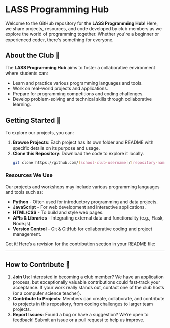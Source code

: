 # LASS Programming Hub

Welcome to the GitHub repository for the **LASS Programming Hub**! Here, we share projects, resources, and code developed by club members as we explore the world of programming together. Whether you're a beginner or experienced coder, there's something for everyone.

## About the Club 🎯

The **LASS Programming Hub** aims to foster a collaborative environment where students can:

- Learn and practice various programming languages and tools.
- Work on real-world projects and applications.
- Prepare for programming competitions and coding challenges.
- Develop problem-solving and technical skills through collaborative learning.

## Getting Started 🚀

To explore our projects, you can:

1. **Browse Projects**: Each project has its own folder and README with specific details on its purpose and usage.
2. **Clone this Repository**: Download the code to explore it locally.
   ```bash
   git clone https://github.com/[school-club-username]/[repository-name].git
   ```

### Resources We Use

Our projects and workshops may include various programming languages and tools such as:

- **Python** - Often used for introductory programming and data projects.
- **JavaScript** - For web development and interactive applications.
- **HTML/CSS** - To build and style web pages.
- **APIs & Libraries** - Integrating external data and functionality (e.g., Flask, Node.js).
- **Version Control** - Git & GitHub for collaborative coding and project management.

Got it! Here’s a revision for the contribution section in your README file:

---

## How to Contribute 🤝

1. **Join Us**: Interested in becoming a club member? We have an application process, but exceptionally valuable contributions could fast-track your acceptance. If your work really stands out, contact one of the club hosts (or a computer science teacher).
2. **Contribute to Projects**: Members can create, collaborate, and contribute to projects in this repository, from coding challenges to larger team projects.
3. **Report Issues**: Found a bug or have a suggestion? We’re open to feedback! Submit an issue or a pull request to help us improve.
